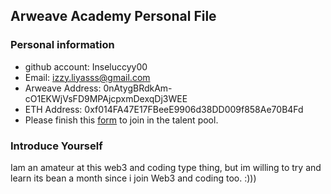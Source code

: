 ## Arweave Academy Personal File 

### Personal information

- github account: Inseluccyy00 
- Email: izzy.liyasss@gmail.com
- Arweave Address: 0nAtygBRdkAm-cO1EKWjVsFD9MPAjcpxmDexqDj3WEE
- ETH Address: 0xf014FA47E17FBeeE9906d38DD009f858Ae70B4Fd
- Please finish this [form](https://docs.google.com/forms/d/e/1FAIpQLSfWA5fIIcBgmRppm3jNz5vmf9Mai_QMVil-2pO4r7YKn_Zhtw/viewform?usp=sf_link) to join in the talent pool.

### Introduce Yourself
 Iam an amateur at this web3 and coding type thing, but im willing to try and learn its bean a month since i join Web3 and coding too. :)))
